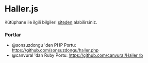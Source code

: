 Haller.js
=========

Kütüphane ile ilgili bilgileri <a href="http://sercaneraslan.github.io/Haller.js/">siteden</a> alabilirsiniz.

### Portlar

* @sonsuzdongu 'den PHP Portu: https://github.com/sonsuzdongu/haller.php
* @canvural 'dan Ruby Portu: https://github.com/canvural/Haller.rb
